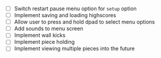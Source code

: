 - [ ] Switch restart pause menu option for `setup` option
- [ ] Implement saving and loading highscores
- [ ] Allow user to press and hold dpad to select menu options
- [ ] Add sounds to menu screen
- [ ] Implement wall kicks
- [ ] Implement piece holding
- [ ] Implement viewing multiple pieces into the future
